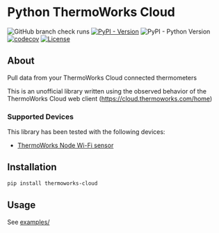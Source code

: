 # Python ThermoWorks Cloud

![GitHub branch check runs](https://img.shields.io/github/check-runs/a2hill/python-thermoworks-cloud/main)
[![PyPI - Version](https://img.shields.io/pypi/v/thermoworks-cloud)](https://pypi.org/project/thermoworks-cloud/)
![PyPI - Python Version](https://img.shields.io/pypi/pyversions/thermoworks-cloud)
[![codecov](https://codecov.io/gh/a2hill/python-thermoworks-cloud/branch/main/graph/badge.svg?token=1QQENQPNB2)](https://codecov.io/gh/a2hill/python-thermoworks-cloud)
[![License](https://img.shields.io/github/license/a2hill/python-thermoworks-cloud)](https://raw.githubusercontent.com/a2hill/python-thermoworks-cloud/refs/heads/main/LICENSE.txt)


## About
Pull data from your ThermoWorks Cloud connected thermometers

This is an unofficial library written using the observed behavior of the ThermoWorks Cloud web client (https://cloud.thermoworks.com/home)

### Supported Devices
This library has been tested with the following devices:
* [ThermoWorks Node Wi-Fi sensor](https://www.thermoworks.com/node/)


## Installation
```bash
pip install thermoworks-cloud
```

## Usage
See [examples/](examples/)